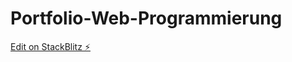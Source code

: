 # Portfolio-Web-Programmierung

[Edit on StackBlitz ⚡️](https://stackblitz.com/edit/web-platform-bvtonb)